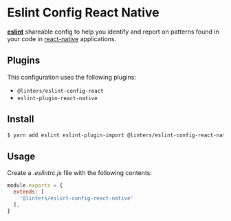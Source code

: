# Eslint Config React Native

[**eslint**](https://github.com/eslint/eslint) shareable config to help you identify and report on patterns found in your code in [react-native](https://github.com/facebook/react-native) applications.

## Plugins

This configuration uses the following plugins:

- `@linters/eslint-config-react`
- `eslint-plugin-react-native`

## Install

```bash
$ yarn add eslint eslint-plugin-import @linters/eslint-config-react-native -D
```

## Usage

Create a _.eslintrc.js_ file with the following contents:

```js
module.exports = {
  extends: [
    '@linters/eslint-config-react-native'
  ],
}
```
